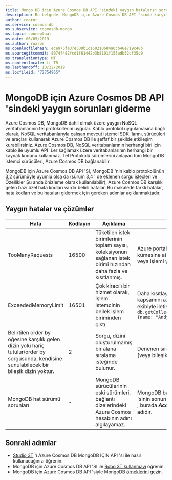 ```yaml
---
title: Mongo DB için Azure Cosmos DB API 'sindeki yaygın hataların sorunlarını giderme
description: Bu belgede, MongoDB için Azure Cosmos DB API 'sinde karşılaşılan yaygın sorunları gidermeye yönelik yollar ele alınmaktadır.
author: roaror
ms.service: cosmos-db
ms.subservice: cosmosdb-mongo
ms.topic: conceptual
ms.date: 06/05/2019
ms.author: roaror
ms.openlocfilehash: ece975fa37e500b1c160210684a0cb46e719c48b
ms.sourcegitcommit: 8074f482fcd1f61442b3b8101f153adb52cf35c9
ms.translationtype: MT
ms.contentlocale: tr-TR
ms.lasthandoff: 10/22/2019
ms.locfileid: "72754965"
---
```

# <a name="troubleshoot-common-issues-in-azure-cosmos-dbs-api-for-mongodb"></a>MongoDB için Azure Cosmos DB API 'sindeki yaygın sorunları giderme

Azure Cosmos DB, MongoDB dahil olmak üzere yaygın NoSQL veritabanlarının tel protokollerini uygular. Kablo protokol uygulamasına bağlı olarak, NoSQL veritabanlarıyla çalışan mevcut istemci SDK 'larını, sürücüleri ve araçları kullanarak Azure Cosmos DB ile şeffaf bir şekilde etkileşim kurabilirsiniz. Azure Cosmos DB, NoSQL veritabanlarının herhangi biri için kablo ile uyumlu API 'Ler sağlamak üzere veritabanlarının herhangi bir kaynak kodunu kullanmaz. Tel Protokolü sürümlerini anlayan tüm MongoDB istemci sürücüleri, Azure Cosmos DB bağlanabilir.

MongoDB için Azure Cosmos DB API 'SI, MongoDB 'nin kablo protokolünün 3,2 sürümüyle uyumlu olsa da (sürüm 3,4 ' de eklenen sorgu işleçleri ve Özellikler Şu anda önizleme olarak kullanılabilir), Azure Cosmos DB karşılık gelen bazı özel hata kodları vardır belirli hatalar. Bu makalede farklı hatalar, hata kodları ve bu hataları gidermek için gereken adımlar açıklanmaktadır.

## <a name="common-errors-and-solutions"></a>Yaygın hatalar ve çözümler

| Hata               | Kodlayın  | Açıklama  | Çözüm  |
|---------------------|-------|--------------|-----------|
| TooManyRequests     | 16500 | Tüketilen istek birimlerinin toplam sayısı, koleksiyonun sağlanan istek birimi hızından daha fazla ve kısıtlanmış. | Azure portal bir kapsayıcıya veya bir kapsayıcı kümesine atanmış üretilen işi ölçeklendirebilir veya işlemi yeniden deneyebilirsiniz. |
| ExceededMemoryLimit | 16501 | Çok kiracılı bir hizmet olarak, işlem istemcinin bellek işlem biriminden çıktı. | Daha kısıtlayıcı sorgu ölçütleri aracılığıyla işlemin kapsamını azaltın veya [Azure Portal](https://portal.azure.com/?#blade/Microsoft_Azure_Support/HelpAndSupportBlade)destek ekibiyle iletişime geçin. Örnek: `db.getCollection('users').aggregate([{$match: {name: "Andy"}}, {$sort: {age: -1}}]))` |
| Belirtilen order by öğesine karşılık gelen dizin yolu hariç tutulur/order by sorgusunda, kendisine sunulabilecek bir bileşik dizin yoktur. | 2 | Sorgu, dizini oluşturulmamış bir alana sıralama isteğinde bulunur. | Denenen sıralama sorgusu için eşleşen bir dizin (veya bileşik dizin) oluşturun. |
| MongoDB hat sürümü sorunları | - | MongoDB sürücülerinin eski sürümleri, bağlantı dizelerindeki Azure Cosmos hesabının adını algılayamaz. | MongoDB bağlantı dizesi için Cosmos DB API 'sinin sonundaki *@AppName = @**AccountName***  , burada ***AccountName*** Cosmos DB hesabınızın adıdır. |


## <a name="next-steps"></a>Sonraki adımlar

- [Studio 3T](mongodb-mongochef.md) 'ı Azure Cosmos DB MongoDB IÇIN API 'si ile nasıl kullanacağınızı öğrenin.
- MongoDB için Azure Cosmos DB API 'SI ile [Robo 3T kullanmayı](mongodb-robomongo.md) öğrenin.
- MongoDB için Azure Cosmos DB API 'siyle MongoDB [örneklerini](mongodb-samples.md) gezin.

